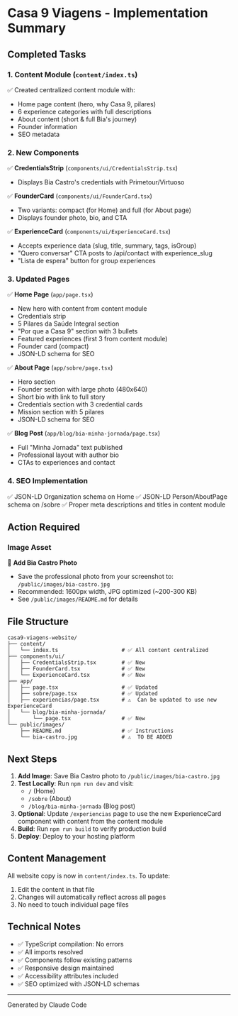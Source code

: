# Casa 9 Viagens - Implementation Summary

## Completed Tasks

### 1. Content Module (`content/index.ts`)
✅ Created centralized content module with:
- Home page content (hero, why Casa 9, pilares)
- 6 experience categories with full descriptions
- About content (short & full Bia's journey)
- Founder information
- SEO metadata

### 2. New Components
✅ **CredentialsStrip** (`components/ui/CredentialsStrip.tsx`)
- Displays Bia Castro's credentials with Primetour/Virtuoso

✅ **FounderCard** (`components/ui/FounderCard.tsx`)
- Two variants: compact (for Home) and full (for About page)
- Displays founder photo, bio, and CTA

✅ **ExperienceCard** (`components/ui/ExperienceCard.tsx`)
- Accepts experience data (slug, title, summary, tags, isGroup)
- "Quero conversar" CTA posts to /api/contact with experience_slug
- "Lista de espera" button for group experiences

### 3. Updated Pages

✅ **Home Page** (`app/page.tsx`)
- New hero with content from content module
- Credentials strip
- 5 Pilares da Saúde Integral section
- "Por que a Casa 9" section with 3 bullets
- Featured experiences (first 3 from content module)
- Founder card (compact)
- JSON-LD schema for SEO

✅ **About Page** (`app/sobre/page.tsx`)
- Hero section
- Founder section with large photo (480x640)
- Short bio with link to full story
- Credentials section with 3 credential cards
- Mission section with 5 pilares
- JSON-LD schema for SEO

✅ **Blog Post** (`app/blog/bia-minha-jornada/page.tsx`)
- Full "Minha Jornada" text published
- Professional layout with author bio
- CTAs to experiences and contact

### 4. SEO Implementation
✅ JSON-LD Organization schema on Home
✅ JSON-LD Person/AboutPage schema on /sobre
✅ Proper meta descriptions and titles in content module

## Action Required

### Image Asset
📸 **Add Bia Castro Photo**
- Save the professional photo from your screenshot to:
  `/public/images/bia-castro.jpg`
- Recommended: 1600px width, JPG optimized (~200-300 KB)
- See `/public/images/README.md` for details

## File Structure
```
casa9-viagens-website/
├── content/
│   └── index.ts                    # ✅ All content centralized
├── components/ui/
│   ├── CredentialsStrip.tsx        # ✅ New
│   ├── FounderCard.tsx             # ✅ New
│   └── ExperienceCard.tsx          # ✅ New
├── app/
│   ├── page.tsx                    # ✅ Updated
│   ├── sobre/page.tsx              # ✅ Updated
│   ├── experiencias/page.tsx       # ⚠️  Can be updated to use new ExperienceCard
│   └── blog/bia-minha-jornada/
│       └── page.tsx                # ✅ New
└── public/images/
    ├── README.md                   # ✅ Instructions
    └── bia-castro.jpg              # ⚠️  TO BE ADDED
```

## Next Steps

1. **Add Image**: Save Bia Castro photo to `/public/images/bia-castro.jpg`
2. **Test Locally**: Run `npm run dev` and visit:
   - `/` (Home)
   - `/sobre` (About)
   - `/blog/bia-minha-jornada` (Blog post)
3. **Optional**: Update `/experiencias` page to use the new ExperienceCard component with content from the content module
4. **Build**: Run `npm run build` to verify production build
5. **Deploy**: Deploy to your hosting platform

## Content Management

All website copy is now in `content/index.ts`. To update:
1. Edit the content in that file
2. Changes will automatically reflect across all pages
3. No need to touch individual page files

## Technical Notes
- ✅ TypeScript compilation: No errors
- ✅ All imports resolved
- ✅ Components follow existing patterns
- ✅ Responsive design maintained
- ✅ Accessibility attributes included
- ✅ SEO optimized with JSON-LD schemas

---

Generated by Claude Code
